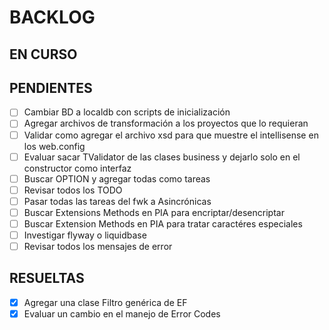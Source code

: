 # BACKLOG

## EN CURSO

## PENDIENTES

- [ ] Cambiar BD a localdb con scripts de inicialización
- [ ] Agregar archivos de transformación a los proyectos que lo requieran
- [ ] Validar como agregar el archivo xsd para que muestre el intellisense en los web.config
- [ ] Evaluar sacar TValidator de las clases business y dejarlo solo en el constructor como interfaz
- [ ] Buscar OPTION y agregar todas como tareas
- [ ] Revisar todos los TODO
- [ ] Pasar todas las tareas del fwk a Asincrónicas
- [ ] Buscar Extensions Methods en PIA para encriptar/desencriptar
- [ ] Buscar Extension Methods en PIA para tratar caractéres especiales
- [ ] Investigar flyway o liquidbase
- [ ] Revisar todos los mensajes de error

## RESUELTAS

- [x] Agregar una clase Filtro genérica de EF
- [x] Evaluar un cambio en el manejo de Error Codes
